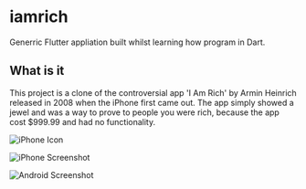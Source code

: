 # iamrich

Generric Flutter appliation built whilst learning how program in Dart.

## What is it

This project is a clone of the controversial app 'I Am Rich' by Armin Heinrich released in 2008 when the iPhone first came out. The app simply showed a jewel and was a way to prove to people you were rich, because the app cost $999.99 and had no functionality.

![iPhone Icon](https://i.imgur.com/xBLpRr0.jpg)

![iPhone Screenshot](https://i.imgur.com/kdQPUFl.jpg)

![Android Screenshot](https://i.imgur.com/HHnIe7Z.jpg)
